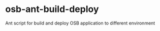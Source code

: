 osb-ant-build-deploy
====================

Ant script for build and deploy OSB application to different environment
